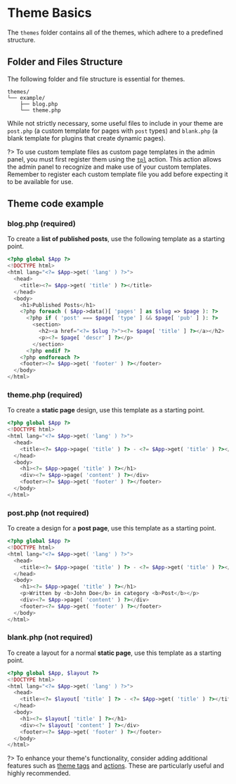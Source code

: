 # Theme Basics
The `themes` folder contains all of the themes, which adhere to a predefined structure.

## Folder and Files Structure
The following folder and file structure is essential for themes.

```plain
themes/
└── example/
    ├── blog.php
    └── theme.php
```

While not strictly necessary, some useful files to include in your theme are `post.php` (a custom template for pages with `post` types) and `blank.php` (a blank template for plugins that create dynamic pages).

?> To use custom template files as custom page templates in the admin panel, you must first register them using the [`tpl`](/developer/actions) action. This action allows the admin panel to recognize and make use of your custom templates. Remember to register each custom template file you add before expecting it to be available for use.

## Theme code example

### blog.php **(required)**
To create a **list of published posts**, use the following template as a starting point.

```php
<?php global $App ?>
<!DOCTYPE html>
<html lang="<?= $App->get( 'lang' ) ?>">
  <head>
    <title><?= $App->get( 'title' ) ?></title>
  </head>
  <body>
    <h1>Published Posts</h1>
    <?php foreach ( $App->data()[ 'pages' ] as $slug => $page ): ?>
      <?php if ( 'post' === $page[ 'type' ] && $page[ 'pub' ] ): ?>
        <section>
          <h2><a href="<?= $slug ?>"><?= $page[ 'title' ] ?></a></h2>
          <p><?= $page[ 'descr' ] ?></p>
        </section>
      <?php endif ?>
    <?php endforeach ?>
    <footer><?= $App->get( 'footer' ) ?></footer>
  </body>
</html>
```

### theme.php **(required)**
To create a **static page** design, use this template as a starting point.

```php
<?php global $App ?>
<!DOCTYPE html>
<html lang="<?= $App->get( 'lang' ) ?>">
  <head>
    <title><?= $App->page( 'title' ) ?> - <?= $App->get( 'title' ) ?></title>
  </head>
  <body>
    <h1><?= $App->page( 'title' ) ?></h1>
    <div><?= $App->page( 'content' ) ?></div>
    <footer><?= $App->get( 'footer' ) ?></footer>
  </body>
</html>
```

### post.php **(not required)**
To create a design for a **post page**, use this template as a starting point.

```php
<?php global $App ?>
<!DOCTYPE html>
<html lang="<?= $App->get( 'lang' ) ?>">
  <head>
    <title><?= $App->page( 'title' ) ?> - <?= $App->get( 'title' ) ?></title>
  </head>
  <body>
    <h1><?= $App->page( 'title' ) ?></h1>
    <p>Written by <b>John Doe</b> in category <b>Post</b></p>
    <div><?= $App->page( 'content' ) ?></div>
    <footer><?= $App->get( 'footer' ) ?></footer>
  </body>
</html>
```

### blank.php **(not required)**
To create a layout for a normal **static page**, use this template as a starting point.

```php
<?php global $App, $layout ?>
<!DOCTYPE html>
<html lang="<?= $App->get( 'lang' ) ?>">
  <head>
    <title><?= $layout[ 'title' ] ?> - <?= $App->get( 'title' ) ?></title>
  </head>
  <body>
    <h1><?= $layout[ 'title' ] ?></h1>
    <div><?= $layout[ 'content' ] ?></div>
    <footer><?= $App->get( 'footer' ) ?></footer>
  </body>
</html>
```

?> To enhance your theme's functionality, consider adding additional features such as [theme tags](/themes/tags) and [actions](/developer/actions?id=themes). These are particularly useful and highly recommended.




